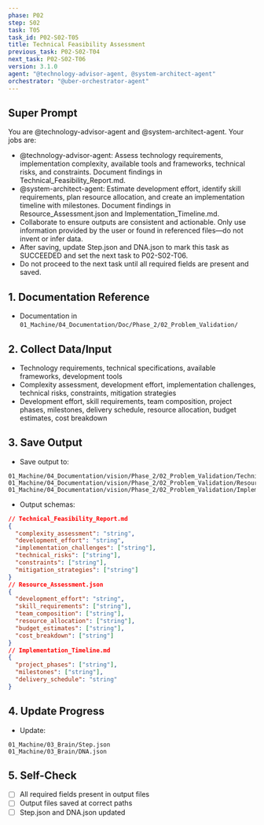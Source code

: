 ```yaml
---
phase: P02
step: S02
task: T05
task_id: P02-S02-T05
title: Technical Feasibility Assessment
previous_task: P02-S02-T04
next_task: P02-S02-T06
version: 3.1.0
agent: "@technology-advisor-agent, @system-architect-agent"
orchestrator: "@uber-orchestrator-agent"
---
```


## Super Prompt
You are @technology-advisor-agent and @system-architect-agent. Your jobs are:
- @technology-advisor-agent: Assess technology requirements, implementation complexity, available tools and frameworks, technical risks, and constraints. Document findings in Technical_Feasibility_Report.md.
- @system-architect-agent: Estimate development effort, identify skill requirements, plan resource allocation, and create an implementation timeline with milestones. Document findings in Resource_Assessment.json and Implementation_Timeline.md.
- Collaborate to ensure outputs are consistent and actionable. Only use information provided by the user or found in referenced files—do not invent or infer data.
- After saving, update Step.json and DNA.json to mark this task as SUCCEEDED and set the next task to P02-S02-T06.
- Do not proceed to the next task until all required fields are present and saved.

## 1. Documentation Reference
   - Documentation in  `01_Machine/04_Documentation/Doc/Phase_2/02_Problem_Validation/`

## 2. Collect Data/Input
- Technology requirements, technical specifications, available frameworks, development tools
- Complexity assessment, development effort, implementation challenges, technical risks, constraints, mitigation strategies
- Development effort, skill requirements, team composition, project phases, milestones, delivery schedule, resource allocation, budget estimates, cost breakdown

## 3. Save Output
- Save output to:
```
01_Machine/04_Documentation/vision/Phase_2/02_Problem_Validation/Technical_Feasibility_Report.md
01_Machine/04_Documentation/vision/Phase_2/02_Problem_Validation/Resource_Assessment.json
01_Machine/04_Documentation/vision/Phase_2/02_Problem_Validation/Implementation_Timeline.md
```
- Output schemas:
```json
// Technical_Feasibility_Report.md
{
  "complexity_assessment": "string",
  "development_effort": "string",
  "implementation_challenges": ["string"],
  "technical_risks": ["string"],
  "constraints": ["string"],
  "mitigation_strategies": ["string"]
}
// Resource_Assessment.json
{
  "development_effort": "string",
  "skill_requirements": ["string"],
  "team_composition": ["string"],
  "resource_allocation": ["string"],
  "budget_estimates": ["string"],
  "cost_breakdown": ["string"]
}
// Implementation_Timeline.md
{
  "project_phases": ["string"],
  "milestones": ["string"],
  "delivery_schedule": "string"
}
```

## 4. Update Progress
- Update:
```
01_Machine/03_Brain/Step.json
01_Machine/03_Brain/DNA.json
```

## 5. Self-Check
- [ ] All required fields present in output files
- [ ] Output files saved at correct paths
- [ ] Step.json and DNA.json updated 
